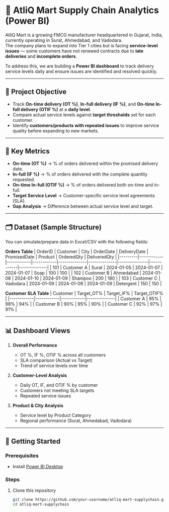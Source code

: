 # 🚚 AtliQ Mart Supply Chain Analytics (Power BI)

AtliQ Mart is a growing FMCG manufacturer headquartered in Gujarat, India, currently operating in Surat, Ahmedabad, and Vadodara.  
The company plans to expand into Tier 1 cities but is facing **service-level issues** — some customers have not renewed contracts due to **late deliveries** and **incomplete orders**.  

To address this, we are building a **Power BI dashboard** to track delivery service levels daily and ensure issues are identified and resolved quickly.

---

## 🎯 Project Objective
- Track **On-time delivery (OT %)**, **In-full delivery (IF %)**, and **On-time In-full delivery (OTIF %)** at a **daily level**.  
- Compare actual service levels against **target thresholds** set for each customer.  
- Identify **customers/products with repeated issues** to improve service quality before expanding to new markets.

---

## 📌 Key Metrics
- **On-time (OT %)** → % of orders delivered within the promised delivery date.  
- **In-full (IF %)** → % of orders delivered with the complete quantity requested.  
- **On-time In-full (OTIF %)** → % of orders delivered both on-time and in-full.  
- **Target Service Level** → Customer-specific service level agreements (SLA).  
- **Gap Analysis** → Difference between actual service level and target.

---

## 🗂️ Dataset (Sample Structure)
You can simulate/prepare data in Excel/CSV with the following fields:

**Orders Table**
| OrderID | Customer   | City       | OrderDate  | DeliveryDate | PromisedDate | Product       | OrderedQty | DeliveredQty |
|---------|------------|------------|------------|--------------|--------------|---------------|------------|--------------|
| 101     | Customer A | Surat      | 2024-01-05 | 2024-01-07   | 2024-01-07   | Soap          | 100        | 100          |
| 102     | Customer B | Ahmedabad  | 2024-01-08 | 2024-01-10   | 2024-01-09   | Shampoo       | 200        | 180          |
| 103     | Customer C | Vadodara   | 2024-01-09 | 2024-01-09   | 2024-01-09   | Detergent     | 150        | 150          |

**Customer SLA Table**
| Customer   | Target_OT% | Target_IF% | Target_OTIF% |
|------------|------------|------------|--------------|
| Customer A | 95%        | 98%        | 94%          |
| Customer B | 90%        | 95%        | 90%          |
| Customer C | 92%        | 97%        | 91%          |

---

## 📊 Dashboard Views
1. **Overall Performance**
   - OT %, IF %, OTIF % across all customers
   - SLA comparison (Actual vs Target)
   - Trend of service levels over time  

2. **Customer-Level Analysis**
   - Daily OT, IF, and OTIF % by customer
   - Customers not meeting SLA targets
   - Repeated service issues  

3. **Product & City Analysis**
   - Service level by Product Category
   - Regional performance (Surat, Ahmedabad, Vadodara)  

---

## 🚀 Getting Started
### Prerequisites
- Install [Power BI Desktop](https://powerbi.microsoft.com/desktop/)

### Steps
1. Clone this repository  
   ```bash
   git clone https://github.com/your-username/atliq-mart-supplychain.git
   cd atliq-mart-supplychain
